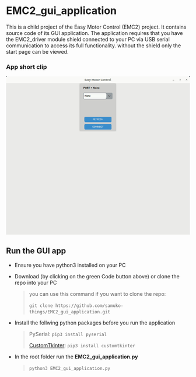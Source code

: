 # EMC2_gui_application
This is a child project of the Easy Motor Control (EMC2) project. It contains source code of its GUI application. The application requires that you have the EMC2_driver module shield connected to your PC via USB serial communication to access its full functionality. without the shield only the start page can be viewed.

### App short clip
![](./docs/emc2_app.gif)

## Run the GUI app
- Ensure you have python3 installed on your PC

- Download (by clicking on the green Code button above) or clone the repo into your PC
	> you can use this command if you want to clone the repo:
  >
	>  ```git clone https://github.com/samuko-things/EMC2_gui_application.git``` 

- Install the follwing python packages before you run the application
	> PySerial:
	> ```pip3 install pyserial``` 
  >
	> [CustomTkinter](https://customtkinter.tomschimansky.com/documentation/):
	>  ```pip3 install customtkinter``` 

- In the root folder run the **EMC2_gui_application.py**
	>  ```python3 EMC2_gui_application.py``` 